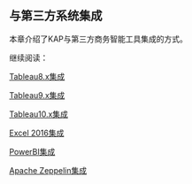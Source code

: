 ## 与第三方系统集成

本章介绍了KAP与第三方商务智能工具集成的方式。

继续阅读：

[Tableau8.x集成](tableau_8.cn.md)

[Tableau9.x集成](tableau_9.cn.md)

[Tableau10.x集成](tableau_10.cn.md)

[Excel 2016集成](excel_2016.cn.md)

[PowerBI集成](powerbi.cn.md)

[Apache Zeppelin集成](zeppelin.cn.md)